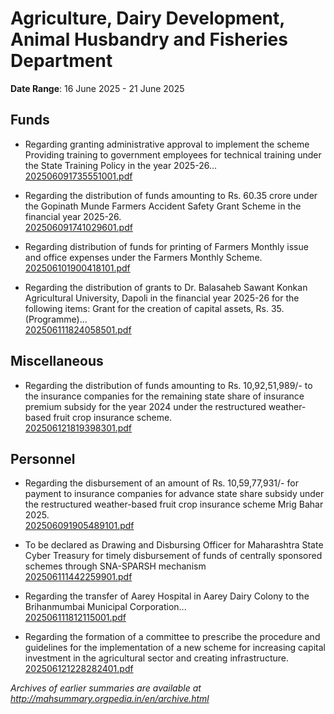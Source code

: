 # Agriculture, Dairy Development, Animal Husbandry and Fisheries Department

**Date Range**: 16 June 2025 - 21 June 2025


## Funds
- Regarding granting administrative approval to implement the scheme Providing training to government employees for technical training under the State Training Policy in the year 2025-26...\
  [202506091735551001.pdf](https://gr.maharashtra.gov.in/Site/Upload/Government%20Resolutions/English/202506091735551001.pdf)

- Regarding the distribution of funds amounting to Rs. 60.35 crore under the Gopinath Munde Farmers Accident Safety Grant Scheme in the financial year 2025-26.\
  [202506091741029601.pdf](https://gr.maharashtra.gov.in/Site/Upload/Government%20Resolutions/English/202506091741029601.pdf)

- Regarding distribution of funds for printing of Farmers Monthly issue and office expenses under the Farmers Monthly Scheme.\
  [202506101900418101.pdf](https://gr.maharashtra.gov.in/Site/Upload/Government%20Resolutions/English/202506101900418101.pdf)

- Regarding the distribution of grants to Dr. Balasaheb Sawant Konkan Agricultural University, Dapoli in the financial year 2025-26 for the following items: Grant for the creation of capital assets, Rs. 35. (Programme)...\
  [202506111824058501.pdf](https://gr.maharashtra.gov.in/Site/Upload/Government%20Resolutions/English/202506111824058501.pdf)

## Miscellaneous
- Regarding the distribution of funds amounting to Rs. 10,92,51,989/- to the insurance companies for the remaining state share of insurance premium subsidy for the year 2024 under the restructured weather-based fruit crop insurance scheme.\
  [202506121819398301.pdf](https://gr.maharashtra.gov.in/Site/Upload/Government%20Resolutions/English/202506121819398301.pdf)

## Personnel
- Regarding the disbursement of an amount of Rs. 10,59,77,931/- for payment to insurance companies for advance state share subsidy under the restructured weather-based fruit crop insurance scheme Mrig Bahar 2025.\
  [202506091905489101.pdf](https://gr.maharashtra.gov.in/Site/Upload/Government%20Resolutions/English/202506091905489101.pdf)

- To be declared as Drawing and Disbursing Officer for Maharashtra State Cyber Treasury for timely disbursement of funds of centrally sponsored schemes through SNA-SPARSH mechanism\
  [202506111442259901.pdf](https://gr.maharashtra.gov.in/Site/Upload/Government%20Resolutions/English/202506111442259901.pdf)

- Regarding the transfer of Aarey Hospital in Aarey Dairy Colony to the Brihanmumbai Municipal Corporation...\
  [202506111812115001.pdf](https://gr.maharashtra.gov.in/Site/Upload/Government%20Resolutions/English/202506111812115001.pdf)

- Regarding the formation of a committee to prescribe the procedure and guidelines for the implementation of a new scheme for increasing capital investment in the agricultural sector and creating infrastructure.\
  [202506121228282401.pdf](https://gr.maharashtra.gov.in/Site/Upload/Government%20Resolutions/English/202506121228282401.pdf)


*Archives of earlier summaries are available at http://mahsummary.orgpedia.in/en/archive.html*